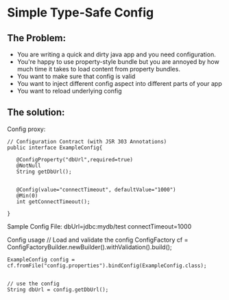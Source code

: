 Simple Type-Safe Config
=======================

The Problem: 
-----------

* You are writing a quick and dirty java app and you need configuration. 
* You're happy to use property-style bundle but you are annoyed by how much time it takes to load 
content from property bundles. 
* You want to make sure that config is valid 
* You want to inject different config aspect into different parts of your app
* You want to reload underlying config


The solution: 
------------

Config proxy:


    // Configuration Contract (with JSR 303 Annotations) 
    public interface ExampleConfig{
    
       @ConfigProperty("dbUrl",required=true)
       @NotNull
       String getDbUrl();
    
    
       @Config(value="connectTimeout", defaultValue="1000")
       @Min(0)
       int getConnectTimeout();
 
    }

Sample Config File:
    dbUrl=jdbc:mydb/test
    connectTimeout=1000


Config usage
    // Load and validate the config 
    ConfigFactory cf = ConfigFactoryBuilder.newBuilder().withValidation().build();
 
    ExampleConfig config = cf.fromFile("config.properties").bindConfig(ExampleConfig.class); 
 
 
    // use the config
    String dbUrl = config.getDbUrl();
 
   

